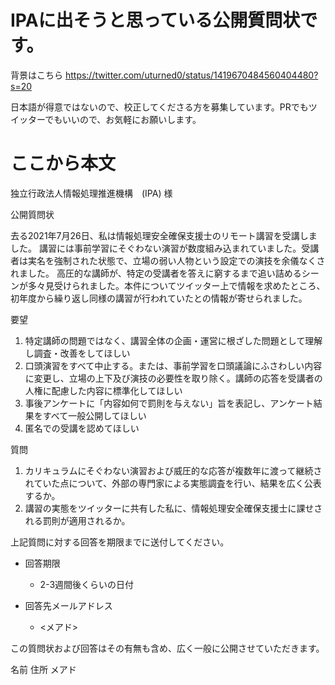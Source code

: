 # IPAに出そうと思っている公開質問状です。

背景はこちら https://twitter.com/uturned0/status/1419670484560404480?s=20

日本語が得意ではないので、校正してくださる方を募集しています。PRでもツイッターでもいいので、お気軽にお願いします。



# ここから本文


独立行政法人情報処理推進機構　(IPA) 様

公開質問状

去る2021年7月26日、私は情報処理安全確保支援士のリモート講習を受講しました。
講習には事前学習にそぐわない演習が数度組み込まれていました。受講者は実名を強制された状態で、立場の弱い人物という設定での演技を余儀なくされました。
高圧的な講師が、特定の受講者を答えに窮するまで追い詰めるシーンが多々見受けられました。本件についてツイッター上で情報を求めたところ、初年度から繰り返し同様の講習が行われていたとの情報が寄せられました。

要望

1. 特定講師の問題ではなく、講習全体の企画・運営に根ざした問題として理解し調査・改善をしてほしい
2. 口頭演習をすべて中止する。または、事前学習を口頭議論にふさわしい内容に変更し、立場の上下及び演技の必要性を取り除く。講師の応答を受講者の人権に配慮した内容に標準化してほしい
3. 事後アンケートに「内容如何で罰則を与えない」旨を表記し、アンケート結果をすべて一般公開してほしい
4. 匿名での受講を認めてほしい

質問

1. カリキュラムにそぐわない演習および威圧的な応答が複数年に渡って継続されていた点について、外部の専門家による実態調査を行い、結果を広く公表するか。
2. 講習の実態をツイッターに共有した私に、情報処理安全確保支援士に課せされる罰則が適用されるか。

上記質問に対する回答を期限までに送付してください。

- 回答期限
    - 2-3週間後くらいの日付

- 回答先メールアドレス
    - <メアド>

この質問状および回答はその有無も含め、広く一般に公開させていただきます。


名前
住所
メアド
